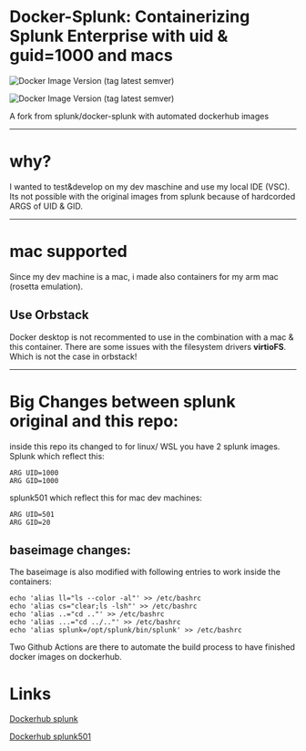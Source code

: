 # Docker-Splunk: Containerizing Splunk Enterprise with uid & guid=1000 and macs

![Docker Image Version (tag latest semver)](https://img.shields.io/docker/v/kruj0/splunk/latest?color=green&label=Splunk-UID:1000&style=for-the-badge)

![Docker Image Version (tag latest semver)](https://img.shields.io/docker/v/kruj0/splunk501/latest?color=green&label=Splunk-UID:Macs&style=for-the-badge)


A fork from splunk/docker-splunk with automated dockerhub images

----

# why?
I wanted to test&develop on my dev maschine and use my local IDE (VSC). Its not possible with the original images from splunk  because of hardcorded ARGS of UID & GID.

---
# mac supported
Since my dev machine is  a mac, i made also containers for my arm mac (rosetta emulation).
## Use Orbstack
Docker desktop is not recommented to use in the combination with a mac & this container. There are some issues with the filesystem drivers **virtioFS**. Which is not the case in orbstack!

---

# Big Changes between splunk original and this repo:

inside this repo its changed to for linux/ WSL you have 2 splunk images. 
Splunk which reflect this:
```
ARG UID=1000
ARG GID=1000
```

splunk501 which reflect this for mac dev machines:
```
ARG UID=501
ARG GID=20
```

## baseimage changes:

The baseimage is also modified with following entries to work inside the containers:
```
echo 'alias ll="ls --color -al"' >> /etc/bashrc
echo 'alias cs="clear;ls -lsh"' >> /etc/bashrc
echo 'alias ..="cd .."' >> /etc/bashrc
echo 'alias ...="cd ../.."' >> /etc/bashrc
echo 'alias splunk=/opt/splunk/bin/splunk' >> /etc/bashrc
``````

Two Github Actions are there to automate the build process to have finished docker images on dockerhub.

# Links

 [Dockerhub splunk](https://hub.docker.com/r/kruj0/splunk)

 [Dockerhub splunk501](https://hub.docker.com/r/kruj0/splunk501)

